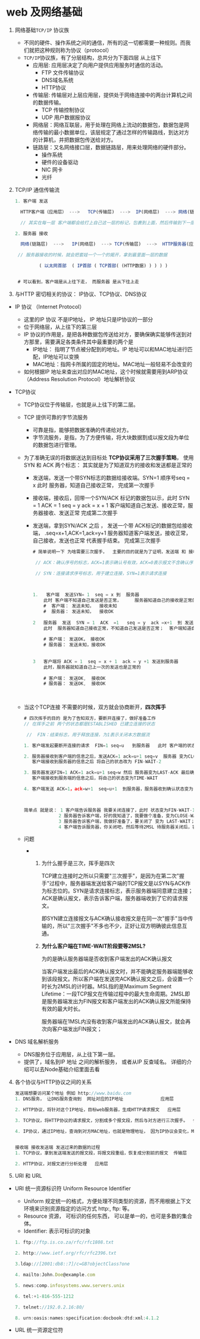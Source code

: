 # web 及网络基础

1. 网络基础`TCP/IP` 协议族

   - 不同的硬件、操作系统之间的通信，所有的这一切都需要一种规则。而我们就把这种规则称为协议（protocol）
   - `TCP/IP`协议族，有了分层结构，总共分为下面四层 从上往下
     - 应用层:   应用层决定了向用户提供应用服务时通信的活动。  
       - FTP 文件传输协议
       - DNS域名系统
       - HTTP协议
     - 传输层:   传输层对上层应用层，提供处于网络连接中的两台计算机之间的数据传输。
       - TCP 传输控制协议
       - UDP 用户数据报协议
     - 网络层：网络互联层，用于处理在网络上流动的数据包，数据包是网络传输的最小数据单位，该层规定了通过怎样的传输路线，到达对方的计算机，并把数据包传送给对方。
     - 链路层：又名网络接口层，数据链路层，用来处理网络的硬件部分。
       - 操作系统
       - 硬件的设备驱动
       - NIC 网卡
       - 光纤

2. TCP/IP 通信传输流

   ```javascript
   1. 客户端 发送
   
     HTTP客户端（应用层） --->   TCP(传输层)  --->  IP(网络层)  ---> 网络(链路层)
   
     // 其实在每一层 客户端都会给打上自己这一层的标记，包裹到上面，然后传输到下一层  就像 套娃一样   
   
   2. 服务器 接收
   
     网络(链路层)  --->   IP(网络层)  ---> TCP(传输层)  --->  HTTP服务器(应用层)
   
    // 服务器接收的时候，就会把套娃一个一个的揭开，拿到最里面一层的数据
   
            ( 以太网首部  ( IP首部 ( TCP首部( (HTTP数据) ) ) ) )
   
   
    # 可以看到，客户端是从上往下走， 而服务器 是从下往上走
   ```

   

3.  与HTTP 密切相关的协议： IP协议、TCP协议、DNS协议

   - IP 协议 （Internet Protocol）

     - 这里的IP 协议 不是IP地址， IP 地址只是IP协议的一部分
     - 位于网络层，从上往下的第三层
     - IP 协议的作用是，是把各种数据包传送给对方，要确保确实能够传送到对方那里，需要满足各类条件其中最重要的两个是
       - IP地址： 指明了节点被分配到的地址。IP 地址可以和MAC地址进行匹配，IP地址可以变换
       - MAC地址：指网卡所属的固定的地址。MAC地址一般轻易不会改变的
     - 如何根据IP 地址来查出对应的MAC地址，这个时候就需要用到ARP协议（Address Resolution Protocol）地址解析协议

   - TCP协议

     - TCP协议位于传输层，也就是从上往下的第二层。

     - TCP 提供可靠的字节流服务

       - 可靠是指，能够把数据准确的传递给对方。
       - 字节流服务，是指，为了方便传输，将大块数据割成以报文段为单位的数据包进行管理。

     - 为了准确无误的将数据送达到目标处  **TCP协议采用了三次握手策略**， 使用SYN 和 ACK 两个标志：  其实就是为了知道双方的接收和发送都是正常的

       - 发送端，发送一个带SYN标志的数据给接收端。SYN=1  顺序号seq = x    此时 服务器，知道自己接收正常，    完成第一次握手

       - 接收端，接收后，回带一个SYN/ACK 标记的数据包以示，此时 SYN = 1  ACK =  1   seq = y   ack =  x + 1    客户端知道自己发送、接收正常，服务器接收、发送正常   完成第二次握手

       - 发送端，拿到SYN/ACK 之后 ， 发送一个带 ACK标记的数据包给接收端，  .seq=x+1,ACK=1,ack=y+1  服务器知道客户端发送，接收正常，自己接收，发送也正常   代表握手结束。 完成第三次握手

         ```javascript
         # 简单说明一下 为啥需要三次握手，  主要的目的就是为了证明，发送端 和 接收端   的    发送和接收功能  都是正常的
         
          // ACK：确认序号的标志，ACK=1表示确认号有效，ACK=0表示报文不含确认序号信息
         
          // SYN：连接请求序号标志，用于建立连接，SYN=1表示请求连接
         
          
         
         1.   客户端  发送SYN= 1  seq = x 到  服务器 
             此时 客户端不知道自己发送是否正常，     服务器知道自己的接收是正常的
             #  客户端： 发送未知，  接收未知
             #  服务器： 发送未知，  接收OK
             
         2   服务器  发送  SYN = 1  ACK  =1   seq = y  ack =x+1  到 发送 客户端
             此时  服务器知道自己接收正常，不知道自己发送是否正常；  客户端知道自己接收和发送都正常
             
             # 客户端： 发送OK， 接收OK
             # 服务器： 发送未知，接收OK 
             
             
         3   客户端将 ACK = 1  seq = x + 1  ack = y +1 发送到服务器
             此时，服务器就知道自己上一次的发送也是正常的
             
             # 客户端： 发送OK,  接收OK
             # 服务器： 发送OK,  接收OK
             
             
         
         ```

         

     - 当这个TCP连接 不需要的时候，双方就会协商断开，**四次挥手**

       ```javascript
       # 四次挥手的目的 是为了告知双方，要断开连接了，做好准备工作
       // 在挥手之前 两个的状态都是ESTABLISHED 已建立连接的状态
       
        //  FIN：结束标志，用于释放连接，为1表示关闭本方数据流 
       
       1. 客户端发起要断开连接的请求  FIN=1 seq=u   到服务器   此时 客户端的状态变为 FIN-WAIT-1
       
       2. 服务器接收到客户端的信息之后，发送ACK=1 ack=u+1 seq=v  服务器 变为CLOSE-WAIT状态  
          客户端接收到服务器的信息之后 将自己的状态改为 FIN-WAIT-2
       
       3. 服务器发送FIN=1 ACK=1 ack=u+1 seq=w 然后 服务器变为LAST-ACK 最后确认状态
          客户端接收到服务端的信息之后，将自己的状态变为TIME-WAIT 
       
       4. 客户端发送 ACK=1，ack=w+1  seq=u+1  到服务器，服务器收到确认状态变为 CLOSED ，  客户端也变为CLOSED
       
       
       
       简单点 就是说： 1 客户端告诉服务器 我要关闭连接了，此时 状态变为FIN-WAIT-1
                    2 服务器告诉客户端，好的我知道了，我要做个准备，变为CLOSE-WAIT ， 客户端知道了，然后改变自己的状态为FIN-WAIT-2
                    3 服务器告诉客户端，我做好准备了，要关闭了 变为 LAST-WAIT；  客户端知道要关闭了 把自己的状态改为TIME-WAIT
                    4 客户端告诉服务器，你关闭吧，然后等待2MSL 待服务器关闭后，客户端也就关闭了
       ```

     - 问题

       - 1. 为什么握手是三次，挥手是四次

            TCP建立连接时之所以只需要"三次握手"，是因为在第二次"握手"过程中，服务器端发送给客户端的TCP报文是以SYN与ACK作为标志位的。SYN是请求连接标志，表示服务器端同意建立连接；ACK是确认报文，表示告诉客户端，服务器端收到了它的请求报文。

            即SYN建立连接报文与ACK确认接收报文是在同一次"握手"当中传输的，所以"三次握手"不多也不少，正好让双方明确彼此信息互通。

         2. **为什么客户端在TIME-WAIT阶段要等2MSL?**

            为的是确认服务器端是否收到客户端发出的ACK确认报文

            当客户端发出最后的ACK确认报文时，并不能确定服务器端能够收到该段报文。所以客户端在发送完ACK确认报文之后，会设置一个时长为2MSL的计时器。MSL指的是Maximum Segment Lifetime：一段TCP报文在传输过程中的最大生命周期。2MSL即是服务器端发出为FIN报文和客户端发出的ACK确认报文所能保持有效的最大时长。

            服务器端在1MSL内没有收到客户端发出的ACK确认报文，就会再次向客户端发出FIN报文；

   - DNS 域名解析服务

     - DNS服务位于应用层，从上往下第一层。
     - 提供了，域名到IP 地址 之间的解析服务， 或者从IP 反查域名。  详细的介绍可以去Node基础介绍里面去看

4. 各个协议与HTTP协议之间的关系

   ```javascript
   发送端想要访问某个地址 例如 http://www.baidu.com
   1. DNS服务， 让DNS服务查询到  网址对应的IP地址              应用层
   
   2. HTTP协议，将针对这个IP地址，目标web服务器，生成HTTP请求报文   应用层
   
   3. TCP协议，将HTTP协议的请求报文，分割成多个报文段，然后与对方进行三次握手。  传输层
   
   4. IP协议，通过IP地址，查询到对方MAC地址，也就是物理地址， 因为IP协议会变化，MAC地址不常变，所以需要使用ARP协议，来解析地址， IP协议最后一遍中转，一边将数据包传送到接收端     网络层
   
   
   接收端 接收发送端 发送过来的数据的过程
   1. TCP协议，拿到发送端发送的报文段，将报文段重组，恢复成分割前的报文  传输层
   
   2. HTTP协议，对报文进行分析处理   应用层
   ```

   

5.  URI  和 URL

   - URI  统一资源标识符  Uniform Resource Identifier

     - Uniform  规定统一的格式，方便处理不同类型的资源，而不用根据上下文环境来识别资源指定的访问方式   http:,   ftp:   等。
     - Resource  资源， 可标识的任何东西，  可以是单一的，也可是多数的集合体。
     - Identifier:   表示可标识的对象

     ```javascript
     1. ftp://ftp.is.co.za/rfc/rfc1808.txt
     
     2. http://www.ietf.org/rfc/rfc2396.txt
     
     3.ldap://[2001:db8::7]/c=GB?objectClass?one
     
     4. mailto:John.Doe@example.com
     
     5. news:comp.infosystems.www.servers.unix
     
     6. tel:+1-816-555-1212
     
     7. telnet://192.0.2.16:80/
     
     8. urn:oasis:names:specification:docbook:dtd:xml:4.1.2
     ```

   - URL 统一资源定位符

   

   

   

   

   

   

   

   

   

   

   

   

​    